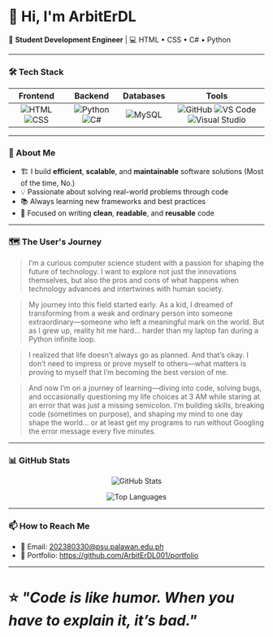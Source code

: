 # 👋 Hi, I'm **ArbitErDL**

🚀 **Student Development Engineer** | 💻 HTML • CSS • C# • Python

---

### 🛠️ Tech Stack
| Frontend | Backend        | Databases | Tools                        |
|:--------:|:--------------:|:---------:|:----------------------------:|
| ![HTML](https://img.shields.io/badge/HTML-E34F26?style=for-the-badge&logo=html5&logoColor=white) ![CSS](https://img.shields.io/badge/CSS-1572B6?style=for-the-badge&logo=css3&logoColor=white) | ![Python](https://img.shields.io/badge/Python-3776AB?style=for-the-badge&logo=python&logoColor=white) ![C#](https://img.shields.io/badge/C%23-239120?style=for-the-badge&logo=c-sharp&logoColor=white) | ![MySQL](https://img.shields.io/badge/MySQL-4479A1?style=for-the-badge&logo=mysql&logoColor=white) | ![GitHub](https://img.shields.io/badge/GitHub-181717?style=for-the-badge&logo=github&logoColor=white) ![VS Code](https://img.shields.io/badge/VS_Code-007ACC?style=for-the-badge&logo=visual-studio-code&logoColor=white) ![Visual Studio](https://img.shields.io/badge/Visual_Studio-5C2D91?style=for-the-badge&logo=visual-studio&logoColor=white) |

---

### 📌 About Me  
- 🏗️ I build **efficient**, **scalable**, and **maintainable** software solutions (Most of the time, No.) 
- 💡 Passionate about solving real-world problems through code  
- 📚 Always learning new frameworks and best practices  
- 🎯 Focused on writing **clean**, **readable**, and **reusable** code  

---

### 🗺️ The User's Journey  
> I’m a curious computer science student with a passion for shaping the future of technology. I want to explore not just the innovations themselves, but also the pros and cons of what happens when technology advances and intertwines with human society.

> My journey into this field started early. As a kid, I dreamed of transforming from a weak and ordinary person into someone extraordinary—someone who left a meaningful mark on the world. But as I grew up, reality hit me hard… harder than my laptop fan during a Python infinite loop.

> I realized that life doesn’t always go as planned. And that’s okay. I don’t need to impress or prove myself to others—what matters is proving to myself that I’m becoming the best version of me.

> And now I’m on a journey of learning—diving into code, solving bugs, and occasionally questioning my life choices at 3 AM while staring at an error that was just a missing semicolon. I’m building skills, breaking code (sometimes on purpose), and shaping my mind to one day shape the world… or at least get my programs to run without Googling the error message every five minutes.

---

### 📊 GitHub Stats  
<p align="center">
  <img src="https://github-readme-stats.vercel.app/api?username=YOURUSERNAME&show_icons=true&theme=tokyonight" alt="GitHub Stats" />
</p>

<p align="center">
  <img src="https://github-readme-stats.vercel.app/api/top-langs/?username=YOURUSERNAME&layout=compact&theme=tokyonight" alt="Top Languages" />
</p>

---

### 📫 How to Reach Me  
- 📧 Email: [202380330@psu.palawan.edu.ph](mailto:202380330@psu.palawan.edu.ph)
- 📧 Portfolio: https://github.com/ArbitErDL001/portfolio

---

# ⭐ *"Code is like humor. When you have to explain it, it’s bad."*  
